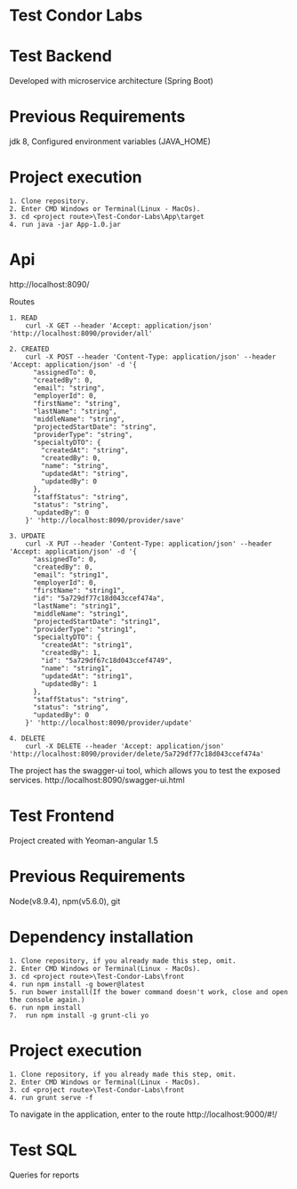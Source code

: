 # Test Condor Labs

# Test Backend
Developed with microservice architecture (Spring Boot)

# Previous Requirements
jdk 8, Configured environment variables (JAVA_HOME)

# Project execution
	1. Clone repository.
	2. Enter CMD Windows or Terminal(Linux - MacOs).
	3. cd <project route>\Test-Condor-Labs\App\target
	4. run java -jar App-1.0.jar

# Api

http://localhost:8090/

Routes
	
	1. READ
		curl -X GET --header 'Accept: application/json' 'http://localhost:8090/provider/all'
	
	2. CREATED
		curl -X POST --header 'Content-Type: application/json' --header 'Accept: application/json' -d '{
		  "assignedTo": 0,
		  "createdBy": 0,
		  "email": "string",
		  "employerId": 0,
		  "firstName": "string",
		  "lastName": "string",
		  "middleName": "string",
		  "projectedStartDate": "string",
		  "providerType": "string",
		  "specialtyDTO": {
			"createdAt": "string",
			"createdBy": 0,
			"name": "string",
			"updatedAt": "string",
			"updatedBy": 0
		  },
		  "staffStatus": "string",
		  "status": "string",
		  "updatedBy": 0
		}' 'http://localhost:8090/provider/save'
		
	3. UPDATE
		curl -X PUT --header 'Content-Type: application/json' --header 'Accept: application/json' -d '{
		  "assignedTo": 0,
		  "createdBy": 0,
		  "email": "string1",
		  "employerId": 0,
		  "firstName": "string1",
		  "id": "5a729df77c18d043ccef474a",
		  "lastName": "string1",
		  "middleName": "string1",
		  "projectedStartDate": "string1",
		  "providerType": "string1",
		  "specialtyDTO": {
			"createdAt": "string1",
			"createdBy": 1,
			"id": "5a729df67c18d043ccef4749",
			"name": "string1",
			"updatedAt": "string1",
			"updatedBy": 1
		  },
		  "staffStatus": "string",
		  "status": "string",
		  "updatedBy": 0
		}' 'http://localhost:8090/provider/update'
	
	4. DELETE
		curl -X DELETE --header 'Accept: application/json' 'http://localhost:8090/provider/delete/5a729df77c18d043ccef474a'
	

The project has the swagger-ui tool, which allows you to test the exposed services.
http://localhost:8090/swagger-ui.html

# Test Frontend

Project created with Yeoman-angular 1.5

# Previous Requirements

Node(v8.9.4), npm(v5.6.0), git

# Dependency installation
	
	1. Clone repository, if you already made this step, omit.
	2. Enter CMD Windows or Terminal(Linux - MacOs).
	3. cd <project route>\Test-Condor-Labs\front
	4. run npm install -g bower@latest
	5. run bower install(If the bower command doesn't work, close and open the console again.)
	6. run npm install
	7.  run npm install -g grunt-cli yo

# Project execution
	
	1. Clone repository, if you already made this step, omit.
	2. Enter CMD Windows or Terminal(Linux - MacOs).
	3. cd <project route>\Test-Condor-Labs\front
	4. run grunt serve -f
	
To navigate in the application, enter to the route http://localhost:9000/#!/

# Test SQL

Queries for reports

